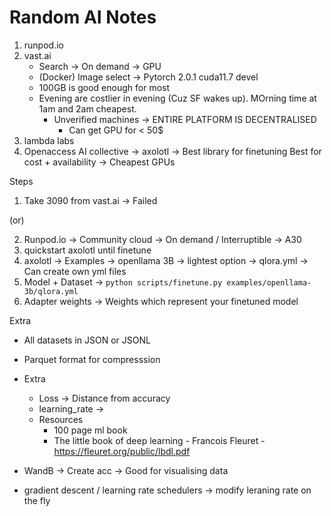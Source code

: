# Random AI Notes

1. runpod.io
2. vast.ai
    * Search -> On demand -> GPU
    * (Docker) Image select -> Pytorch 2.0.1 cuda11.7 devel
    * 100GB is good enough for most
    * Evening are costlier in evening (Cuz SF wakes up). MOrning time at 1am and 2am cheapest.
        * Unverified machines -> ENTIRE PLATFORM IS DECENTRALISED
            * Can get GPU for < 50$
3. lambda labs
4. Openaccess AI collective -> axolotl -> Best library for finetuning
Best for cost + availability -> Cheapest GPUs

Steps
1. Take 3090 from vast.ai -> Failed

(or)

2. Runpod.io -> Community cloud -> On demand / Interruptible -> A30
3. quickstart axolotl until finetune
4. axolotl -> Examples -> openllama 3B -> lightest option -> qlora.yml -> Can create own yml files
5. Model + Dataset -> `python scripts/finetune.py examples/openllama-3b/qlora.yml`
6. Adapter weights -> Weights which represent your finetuned model

Extra
* All datasets in JSON or JSONL
* Parquet format for compresssion

* Extra
    * Loss -> Distance from accuracy
    * learning_rate ->
    * Resources
        * 100 page ml book
        * The little book of deep learning - Francois Fleuret - https://fleuret.org/public/lbdl.pdf
* WandB -> Create acc -> Good for visualising data
* gradient descent / learning rate schedulers -> modify leraning rate on the fly
